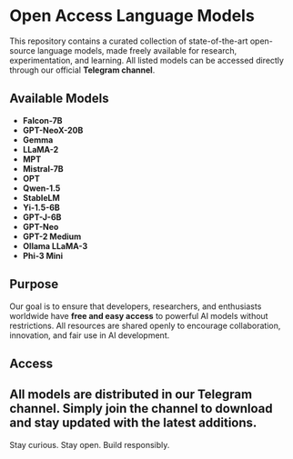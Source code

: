 # Open Access Language Models

This repository contains a curated collection of state-of-the-art open-source language models, made freely available for research, experimentation, and learning.
All listed models can be accessed directly through our official **Telegram channel**.

## Available Models

* **Falcon-7B**
* **GPT-NeoX-20B**
* **Gemma**
* **LLaMA-2**
* **MPT**
* **Mistral-7B**
* **OPT**
* **Qwen-1.5**
* **StableLM**
* **Yi-1.5-6B**
* **GPT-J-6B**
* **GPT-Neo**
* **GPT-2 Medium**
* **Ollama LLaMA-3**
* **Phi-3 Mini**

## Purpose

Our goal is to ensure that developers, researchers, and enthusiasts worldwide have **free and easy access** to powerful AI models without restrictions.
All resources are shared openly to encourage collaboration, innovation, and fair use in AI development.

## Access

All models are distributed in our **Telegram channel**.
Simply join the channel to download and stay updated with the latest additions.
---

Stay curious. Stay open. Build responsibly.
